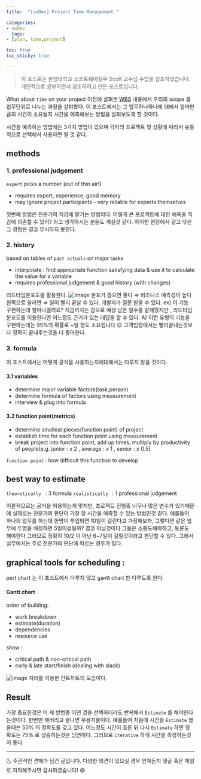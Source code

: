 ```yaml
---
title:  "[swDev] Project Time Management "

categories:
- swDev
  tags:
- [plan, time,project]

toc: true
toc_sticky: true

---
```

> 이 포스트는 한양대학교 소프트웨어실무 Scott 교수님 수업을 참조하였습니다. 개인적으로 공부하면서 참조하려고 만든 포스트입니다.

What about `time` on your project
이전에 살펴본 [WBS](https://chanhyukpark-tech.github.io/swdev/plan-wbs/#summary) 내용에서 우리의 scope 를 업무단위로 나누는 과정을 살펴봤다. 
이 포스트에서는 그 업무하나하나에 대해서 얼마만큼의 시간이 소요될지 시간을 예측해보는 방법을 살펴보도록 할 것이다.

시간을 예측하는 방법에는 3가지 방법이 있으며 각자의 프로젝트 및 상황에 따라서 유동적으로 선택해서 사용하면 될 것 같다.

## methods

### 1. professional judgement
`expert` picks a number (out of thin air!)
- requires expert, experience, good memory
- may ignore project participants - very reliable for experts themselves

첫번째 방법은 전문가의 직감에 맡기는 방법이다. 어떻게 큰 프로젝트에 대한 예측을 직감에 의존할 수 있어? 
라고 생각하시는 분들도 계실것 같다. 하지만 현장에서 갈고 닦은 그 경험은 결코 무시하지 못한다.

### 2. history
based on tables of `past actuals` on major tasks
- interpolate : find appropriate function satisfying data & use it to calculate the value for a variable
- requires professional judgement & good history (with changes)

리드타임분포도를 활용한다.
![image](https://user-images.githubusercontent.com/69495129/138500653-804929de-1b92-40bf-8e82-69f6e3ec2ab3.png)
분포가 좁으면 좋다 ⇒ 비즈니스 예측성이 높다
왼쪽으로 쏠리면 ⇒ 일이 빨리 끝날 수 있다.
개발자가 질문 받을 수 있다.  ex) 이 기능 구현하는데 얼마나걸려요?
지금까지는 감으로 예상 남은 일수를 말해줬지만 , 리드타임 분포도를 이용한다면 어느정도 근거가 있는 대답을 할 수 있다. A) 이런 유형의 기능을 구현하는데는 95%의 확률로 ~일 정도 소요됩니다 😉
고객입장에서는 빨리끝내는것보다 정확히 끝내주는것을 더 좋아한다.

### 3. formula

이 포스트에서는 어떻게 공식을 사용하는지에대해서는 다루지 않을 것이다.

#### 3.1 variables
- determine major variable factors(task,person)
- determine formula of factors using measurement
- interview & plug into formula



#### 3.2 function point(metrics)
- determine smallest pieces(function point) of project
- establish time for each function point using measurement
- break project into function point, add up times, multiply by productivity of people(e.g. junior : x 2 , average : x 1 , senior : x 0.5)

`function point` : how difficult this function to develop

## best way to estimate

`theoretically ` : 3 formula
`realistically ` : 1 professional judgement

이론적으로는 공식을 이용하는게 맞지만, 프로젝트 진행중 너무나 많은 변수가 있기때문에 실제로는 전문가의 판단이 가장 잘 시간을 예측할 수 있는 방법인것 같다.
예를들어 하나의 업무를 하는데 한명이 투입되면 10일이 걸린다고 가정해보자, 그렇다면 같은 업무에 두명을 배정하면 5일이걸릴까? 결코 아닐것이다 
그들은 소통도해야하고, 토론도 해야한다 그러므로 정확히 10/2 이 아닌 6~7일이 걸릴것이라고 판단할 수 있다.
그래서 실무에서는 주로 전문가의 판단에 따르는 경우가 많다.


## graphical tools for scheduling :
pert chart 는 이 포스트에서 다루지 않고 gantt chart 만 다루도록 한다.

#### Gantt chart
order of building:
- work breakdown
- estimate(duration)
- dependencies
- resource use

show :
- critical path & non-critical path
- early & late start/finish (dealing with slack)

![image](https://user-images.githubusercontent.com/69495129/138501843-0e5f83ea-50c7-4d21-8553-2ecccf77afdb.png)
지라를 이용한 간트차트의 모습이다.

## Result
가장 중요한것은 이 세 방법중 어떤 것을 선택하더라도 반복해서 `Estimate` 를 해야한다는것이다. 한번만 해버리고 끝나면 무용지물이다.
예를들어 처음에 시간을 `Estimate` 했을때는 50% 의 정확도를 갖고 있다. 어느정도 시간이 흐른 뒤 다시 `Estimate` 하면 정확도는 75%
로 상승하는것은 당연하다. 그러므로 `iterative` 하게 시간을 측정하는것이 좋다.


***


🌜 주관적인 견해가 담긴 글입니다. 다양한 의견이 있으실 경우
언제든지 댓글 혹은 메일로 지적해주시면 감사하겠습니다! 😄

